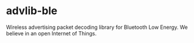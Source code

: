 # advlib-ble
Wireless advertising packet decoding library for Bluetooth Low Energy. We believe in an open Internet of Things.
